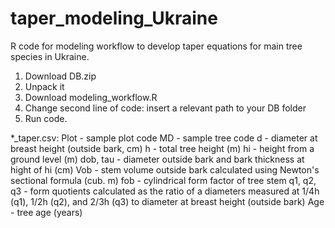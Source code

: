 # taper_modeling_Ukraine
R code for modeling workflow to develop taper equations for main tree species in Ukraine.

1. Download DB.zip
2. Unpack it
3. Download modeling_workflow.R
4. Change second line of code: insert a relevant path to your DB folder
5. Run code.

*_taper.csv: Plot - sample plot code MD - sample tree code d - diameter at breast height (outside bark, cm) h - total tree height (m) hi - height from a ground level (m) dob, tau - diameter outside bark and bark thickness at hight of hi (cm) Vob - stem volume outside bark calculated using Newton's sectional formula (cub. m) fob - cylindrical form factor of tree stem q1, q2, q3 - form quotients calculated as the ratio of a diameters measured at 1/4h (q1), 1/2h (q2), and 2/3h (q3) to diameter at breast height (outside bark) Age - tree age (years)
